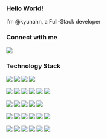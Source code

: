 ### Hello World!
I’m @kyunahn, a Full-Stack developer

### <p align="left">Connect with me</p>
<p align="left" display="inline-block">
  <a href="mailto:kyunahn.dev@gmail.com" target="_blank"><img src="https://img.shields.io/badge/kyunahn.dev@gmail.com-EA4335?style=for-the-badge&logo=Gmail&logoColor=white"/></a>
<p>

### <p align="left">Technology Stack</p>
<p align="left" display="inline-block">
  <img src="https://img.shields.io/badge/JAVA-007396?style=for-the-badge&logo=java&logoColor=white" />
  <img src="https://img.shields.io/badge/javascript-F7DF1E?style=for-the-badge&logo=javascript&logoColor=black" />
  <img src="https://img.shields.io/badge/TypeScript-3178C6?style=for-the-badge&logo=typeScript&logoColor=white" />
  <img src="https://img.shields.io/badge/Dart-0175C2?style=for-the-badge&logo=dart&logoColor=white" />
</p>
<p align="left" display="inline-block">
  <img src="https://img.shields.io/badge/react-61DAFB?style=for-the-badge&logo=react&logoColor=black" />
  <img src="https://img.shields.io/badge/vue.js-4FC08D?style=for-the-badge&logo=vue.js&logoColor=white" />
  <img src="https://img.shields.io/badge/Flutter-02569B?style=for-the-badge&logo=flutter&logoColor=white" />
  <img src="https://img.shields.io/badge/Next.js-000000?style=for-the-badge&logo=next.js&logoColor=white"/>
  <img src="https://img.shields.io/badge/Nuxt.js-00DC82?style=for-the-badge&logo=nuxt.js&logoColor=white"/>
  <img src="https://img.shields.io/badge/Redux-593D88?style=for-the-badge&logo=redux&logoColor=white" />
</p>
<p align="left" display="inline-block">
  <img src="https://img.shields.io/badge/Spring-6DB33F?style=for-the-badge&logo=spring&logoColor=white" />
  <img src="https://img.shields.io/badge/SpringBoot-6DB33F?style=for-the-badge&logo=springBoot&logoColor=white" />
  <img src="https://img.shields.io/badge/Node.js-339933?style=for-the-badge&logo=Node.js&logoColor=white"/>
  <img src="https://img.shields.io/badge/Express.js-404D59?style=for-the-badge&logo=express&logoColor=white"/>
  <img src="https://img.shields.io/badge/NestJS-E0234E?style=for-the-badge&logo=nestjs&logoColor=white"/>
</p>
<p align="left" display="inline-block">
  <img src="https://img.shields.io/badge/MySQL-4479A1?style=for-the-badge&logo=mysql&logoColor=white" />
  <img src="https://img.shields.io/badge/MariaDB-003545?style=for-the-badge&logo=mariadb&logoColor=white"/>
  <img src="https://img.shields.io/badge/PostgreSQL-316192?style=for-the-badge&logo=postgresql&logoColor=white"/>
  <img src="https://img.shields.io/badge/MicrosoftSQLServer-CC2927?style=for-the-badge&logo=microsoftSqlServer&logoColor=white"/>
  <img src="https://img.shields.io/badge/Redis-DD0031?style=for-the-badge&logo=redis&logoColor=white"/>
  <img src="https://img.shields.io/badge/Firebase-039BE5?style=for-the-badge&logo=firebase&logoColor=white"/>
</p>
<p align="left" display="inline-block">
  <img src="https://img.shields.io/badge/AWS-FF9900?style=for-the-badge&logo=amazon-aws&logoColor=white"/>
  <img src="https://img.shields.io/badge/GoogleCloud-4285F4?style=for-the-badge&logo=google-cloud&logoColor=white"/>
  <img src="https://img.shields.io/badge/Ubuntu-E95420?style=for-the-badge&logo=ubuntu&logoColor=white"/>
  <img src="https://img.shields.io/badge/CentOS-002260?style=for-the-badge&logo=centos&logoColor=white"/>
  <img src="https://img.shields.io/badge/Nginx-009639?style=for-the-badge&logo=nginx&logoColor=white"/>
  <img src="https://img.shields.io/badge/Docker-0db7ed?style=for-the-badge&logo=docker&logoColor=white"/>
</p>
